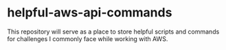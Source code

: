 # helpful-aws-api-commands
This repository will serve as a place to store helpful scripts and commands for challenges I commonly face while working with AWS.
